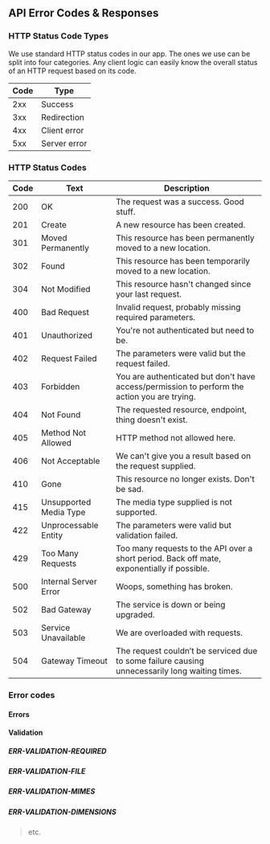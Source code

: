 ## API Error Codes & Responses

### HTTP Status Code Types

We use standard HTTP status codes in our app. The ones we use can be split into four categories.
Any client logic can easily know the overall status of an HTTP request based on its code.

| Code | Type |
| --- | --- |
| 2xx | Success  |
| 3xx | Redirection  |
| 4xx | Client error  |
| 5xx | Server error  |

### HTTP Status Codes

| Code | Text | Description |
| --- | --- | --- |
| 200 | OK | The request was a success. Good stuff. |
| 201 | Create | A new resource has been created. |
| 301 | Moved Permanently | This resource has been permanently moved to a new location. |
| 302 | Found | This resource has been temporarily moved to a new location. |
| 304 | Not Modified | This resource hasn't changed since your last request. |
| 400 | Bad Request | Invalid request, probably missing required parameters. |
| 401 | Unauthorized | You're not authenticated but need to be. |
| 402 | Request Failed | The parameters were valid but the request failed. |
| 403 | Forbidden | You are authenticated but don't have access/permission to perform the action you are trying. |
| 404 | Not Found | The requested resource, endpoint, thing doesn't exist. |
| 405 | Method Not Allowed | HTTP method not allowed here. |
| 406 | Not Acceptable | We can't give you a result based on the request supplied. |
| 410 | Gone | This resource no longer exists. Don't be sad. |
| 415 | Unsupported Media Type | The media type supplied is not supported. |
| 422 | Unprocessable Entity | The parameters were valid but validation failed. |
| 429 | Too Many Requests | Too many requests to the API over a short period. Back off mate, exponentially if possible. |
| 500 | Internal Server Error | Woops, something has broken. |
| 502 | Bad Gateway | The service is down or being upgraded. |
| 503 | Service Unavailable | We are overloaded with requests. |
| 504 | Gateway Timeout | The request couldn’t be serviced due to some failure causing unnecessarily long waiting times. |

### Error codes

#### Errors

#### Validation

##### ERR-VALIDATION-REQUIRED

##### ERR-VALIDATION-FILE

##### ERR-VALIDATION-MIMES

##### ERR-VALIDATION-DIMENSIONS



> etc.